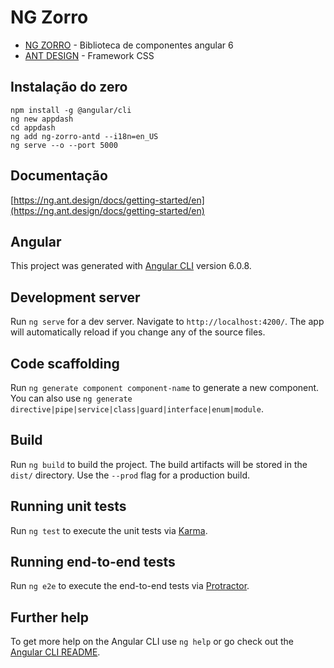 # NG Zorro

* [NG ZORRO](https://ng.ant.design/docs/getting-started/en) - Biblioteca de componentes angular 6
* [ANT DESIGN]( http://2x.ant.design/components/layout/ ) - Framework CSS

## Instalação do zero

```
npm install -g @angular/cli
ng new appdash
cd appdash
ng add ng-zorro-antd --i18n=en_US
ng serve --o --port 5000
```
## Documentação


[https://ng.ant.design/docs/getting-started/en](https://ng.ant.design/docs/getting-started/en)


## Angular

This project was generated with [Angular CLI](https://github.com/angular/angular-cli) version 6.0.8.

## Development server

Run `ng serve` for a dev server. Navigate to `http://localhost:4200/`. The app will automatically reload if you change any of the source files.

## Code scaffolding

Run `ng generate component component-name` to generate a new component. You can also use `ng generate directive|pipe|service|class|guard|interface|enum|module`.

## Build

Run `ng build` to build the project. The build artifacts will be stored in the `dist/` directory. Use the `--prod` flag for a production build.

## Running unit tests

Run `ng test` to execute the unit tests via [Karma](https://karma-runner.github.io).

## Running end-to-end tests

Run `ng e2e` to execute the end-to-end tests via [Protractor](http://www.protractortest.org/).

## Further help

To get more help on the Angular CLI use `ng help` or go check out the [Angular CLI README](https://github.com/angular/angular-cli/blob/master/README.md).
